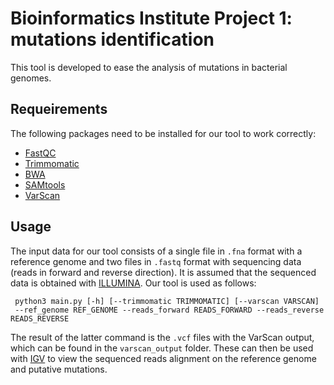 # Bioinformatics Institute Project 1: mutations identification
This tool is developed to ease the analysis of mutations in bacterial genomes.
## Requeirements
The following packages need to be installed for our tool to work correctly:
 - [FastQC](https://www.bioinformatics.babraham.ac.uk/projects/fastqc/)
 - [Trimmomatic](http://www.usadellab.org/cms/?page=trimmomatic)
 - [BWA](https://bio-bwa.sourceforge.net/)
 - [SAMtools](http://www.htslib.org/)
 - [VarScan](http://dkoboldt.github.io/varscan/)
## Usage
The input data for our tool consists of a single file in `.fna` format with a reference genome and two files in `.fastq` format with sequencing data (reads in forward and reverse direction). It is assumed that the sequenced data is obtained with [ILLUMINA](https://www.illumina.com/). Our tool is used as follows:
```
 python3 main.py [-h] [--trimmomatic TRIMMOMATIC] [--varscan VARSCAN] 
 --ref_genome REF_GENOME --reads_forward READS_FORWARD --reads_reverse READS_REVERSE
```
The result of the latter command is the `.vcf` files with the VarScan output, which can be found in the `varscan_output` folder. These can then be used with [IGV](https://software.broadinstitute.org/software/igv/) to view the sequenced reads alignment on the reference genome and putative mutations.
